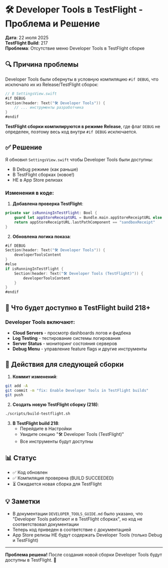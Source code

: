 # 🛠 Developer Tools в TestFlight - Проблема и Решение

**Дата**: 22 июля 2025  
**TestFlight Build**: 217  
**Проблема**: Отсутствие меню Developer Tools в TestFlight сборке

## 🔍 Причина проблемы

Developer Tools были обернуты в условную компиляцию `#if DEBUG`, что исключало их из Release/TestFlight сборок:

```swift
// В SettingsView.swift
#if DEBUG
Section(header: Text("🛠 Developer Tools")) {
    // ... инструменты разработчика
}
#endif
```

**TestFlight сборки компилируются в режиме Release**, где флаг `DEBUG` не определен, поэтому весь код внутри `#if DEBUG` исключается.

## ✅ Решение

Я обновил `SettingsView.swift` чтобы Developer Tools были доступны:
- В Debug режиме (как раньше)
- В TestFlight сборках (новое!)
- НЕ в App Store релизах

### Изменения в коде:

1. **Добавлена проверка TestFlight**:
```swift
private var isRunningInTestFlight: Bool {
    guard let appStoreReceiptURL = Bundle.main.appStoreReceiptURL else { return false }
    return appStoreReceiptURL.lastPathComponent == "sandboxReceipt"
}
```

2. **Обновлена логика показа**:
```swift
#if DEBUG
Section(header: Text("🛠 Developer Tools")) {
    developerToolsContent
}
#else
if isRunningInTestFlight {
    Section(header: Text("🛠 Developer Tools (TestFlight)")) {
        developerToolsContent
    }
}
#endif
```

## 📱 Что будет доступно в TestFlight build 218+

### Developer Tools включают:
- **Cloud Servers** - просмотр dashboards логов и фидбека
- **Log Testing** - тестирование системы логирования
- **Server Status** - мониторинг состояния серверов
- **Debug Menu** - управление feature flags и другие инструменты

## 🚀 Действия для следующей сборки

1. **Коммит изменений**:
```bash
git add -A
git commit -m "fix: Enable Developer Tools in TestFlight builds"
git push
```

2. **Создать новую TestFlight сборку (218)**:
```bash
./scripts/build-testflight.sh
```

3. **В TestFlight build 218**:
   - Перейдите в Настройки
   - Увидите секцию "🛠 Developer Tools (TestFlight)"
   - Все инструменты будут доступны

## 📊 Статус

- ✅ Код обновлен
- ✅ Компиляция проверена (BUILD SUCCEEDED)
- ⏳ Ожидается новая сборка для TestFlight

## 💡 Заметки

- В документации `DEVELOPER_TOOLS_GUIDE.md` было указано, что "Developer Tools работают и в TestFlight сборках", но код не соответствовал документации
- Теперь код приведен в соответствие с документацией
- App Store релизы НЕ будут содержать Developer Tools (только Debug и TestFlight)

---

**Проблема решена!** После создания новой сборки Developer Tools будут доступны в TestFlight. 🎉 